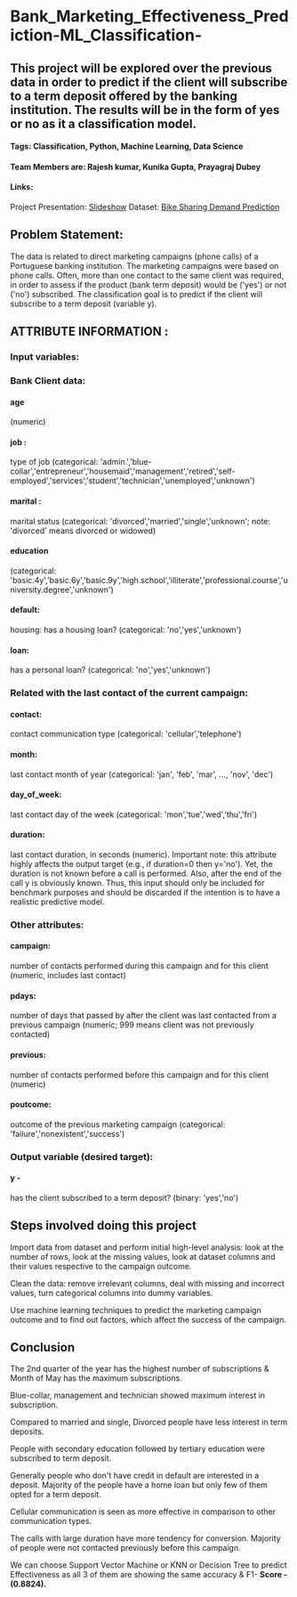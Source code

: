 # Bank_Marketing_Effectiveness_Prediction-ML_Classification-

##   This project will be explored over the previous data in order to predict if the client will subscribe to a term deposit offered by the banking institution. The results will be in the form of yes or no as it a classification model.

#### Tags: Classification, Python, Machine Learning, Data Science 

#### Team Members are: Rajesh kumar, Kunika Gupta, Prayagraj Dubey

#### Links:  
Project Presentation: [Slideshow](https://drive.google.com/file/d/1HFd9jKPJBAGv-kOcDQg7HAqhuAMd0T4k/view?usp=sharing)
Dataset: [Bike Sharing Demand Prediction](https://drive.google.com/file/d/1A81TMIl0oe2G3SQ8zpT0AFJJtsZ26KAj/view?usp=sharing)

<h2><b>Problem Statement:</h2></b>

The data is related to direct marketing campaigns (phone calls) of a Portuguese banking institution. The marketing campaigns were based on phone calls. Often, more than one contact to the same client was required, in order to assess if the product (bank term deposit) would be ('yes') or not ('no') subscribed. The classification goal is to predict if the client will subscribe to a term deposit (variable y).


<h2><b>ATTRIBUTE INFORMATION :</h2></b>
<h3><b>Input variables:</h3></b>
  
<h3>Bank Client data:</h3>
  
<h4>age</h4>(numeric)
<h4>job :</h4>   type of job (categorical: 'admin.','blue-collar','entrepreneur','housemaid','management','retired','self-employed','services','student','technician','unemployed','unknown')
<h4>marital :</h4>  marital status (categorical: 'divorced','married','single','unknown'; note: 'divorced' means divorced or widowed)
<h4>education </h4> (categorical: 'basic.4y','basic.6y','basic.9y','high.school','illiterate','professional.course','university.degree','unknown')</h3>
<h4>default:</h4   has credit in default? (categorical: 'no','yes','unknown')
<h4>housing:</h4>   has a housing loan? (categorical: 'no','yes','unknown')
<h4>loan:</h4>   has a personal loan? (categorical: 'no','yes','unknown')

<h3>Related with the last contact of the current campaign:</h3>
<h4>contact:</h4>   contact communication type (categorical: 'cellular','telephone')
<h4>month: </h4>   last contact month of year (categorical: 'jan', 'feb', 'mar', ..., 'nov', 'dec')
<h4>day_of_week:</h4>   last contact day of the week (categorical: 'mon','tue','wed','thu','fri')
<h4>duration:</h4>   last contact duration, in seconds (numeric). Important note: this attribute highly affects the output target (e.g., if duration=0 then y='no'). Yet, the duration is not known before a call is performed. Also, after the end of the call y is obviously known. Thus, this input should only be included for benchmark purposes and should be discarded if the intention is to have a realistic predictive model.
  
<h3>Other attributes:</h3>
<h4>campaign: </h4>  number of contacts performed during this campaign and for this client (numeric, includes last contact)
<h4>pdays:</h4>   number of days that passed by after the client was last contacted from a previous campaign (numeric; 999 means client was not previously contacted)
<h4>previous:</h4>   number of contacts performed before this campaign and for this client (numeric)
<h4>poutcome: </h4>  outcome of the previous marketing campaign (categorical: 'failure','nonexistent','success')
  
<h3><b>Output variable (desired target):</h3></b>
<h4>y - </h4>    has the client subscribed to a term deposit? (binary: 'yes','no')


<h2><b>Steps involved doing this project</h2></b>

Import data from dataset and perform initial high-level analysis: look at the number of rows, look at the missing values, look at dataset columns and their values respective to the campaign outcome.

Clean the data: remove irrelevant columns, deal with missing and incorrect values, turn categorical columns into dummy variables.

Use machine learning techniques to predict the marketing campaign outcome and to find out factors, which affect the success of the campaign.
 

## <h2><b>Conclusion</h2></b>
  
The 2nd quarter of the year has the highest number of subscriptions & Month of May has the maximum subscriptions.

Blue-collar, management and technician showed maximum interest in subscription.

Compared to married and single, Divorced people have less interest in term deposits.

People with secondary education followed by tertiary education were subscribed to term deposit.

Generally people who don't have credit in default are interested in a deposit. Majority of the people have a home loan but only few of them opted for a term deposit.

Cellular communication is seen as more effective in comparison to other communication types.

The calls with large duration have more tendency for conversion. Majority of people were not contacted previously before this campaign.

We can choose Support Vector Machine or KNN or Decision Tree to predict Effectiveness as all 3 of them are showing the same accuracy & F1- <b>Score - (0.8824).</b>


